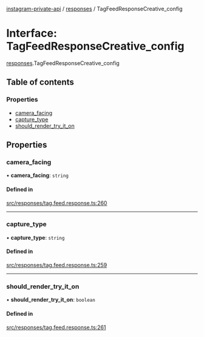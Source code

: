 [instagram-private-api](../../README.md) / [responses](../../modules/responses.md) / TagFeedResponseCreative_config

# Interface: TagFeedResponseCreative\_config

[responses](../../modules/responses.md).TagFeedResponseCreative_config

## Table of contents

### Properties

- [camera\_facing](TagFeedResponseCreative_config.md#camera_facing)
- [capture\_type](TagFeedResponseCreative_config.md#capture_type)
- [should\_render\_try\_it\_on](TagFeedResponseCreative_config.md#should_render_try_it_on)

## Properties

### camera\_facing

• **camera\_facing**: `string`

#### Defined in

[src/responses/tag.feed.response.ts:260](https://github.com/Nerixyz/instagram-private-api/blob/4971f34/src/responses/tag.feed.response.ts#L260)

___

### capture\_type

• **capture\_type**: `string`

#### Defined in

[src/responses/tag.feed.response.ts:259](https://github.com/Nerixyz/instagram-private-api/blob/4971f34/src/responses/tag.feed.response.ts#L259)

___

### should\_render\_try\_it\_on

• **should\_render\_try\_it\_on**: `boolean`

#### Defined in

[src/responses/tag.feed.response.ts:261](https://github.com/Nerixyz/instagram-private-api/blob/4971f34/src/responses/tag.feed.response.ts#L261)

